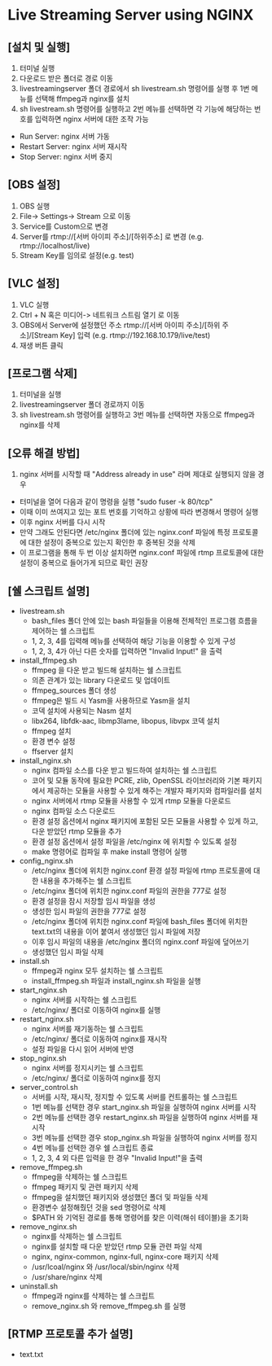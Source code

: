 Live Streaming Server using NGINX
=====

[설치 및 실행]
-----

1. 터미널 실행
2. 다운로드 받은 폴더로 경로 이동
3. livestreamingserver 폴더 경로에서 sh livestream.sh 명령어를 실행 후 1번 메뉴를 선택해 ffmpeg과 nginx를 설치
4. sh livestream.sh 명령어를 실행하고 2번 메뉴를 선택하면 각 기능에 해당하는 번호를 입력하면 nginx 서버에 대한 조작 가능  
- Run Server: nginx 서버 가동  
- Restart Server: nginx 서버 재시작  
- Stop Server: nginx 서버 중지


[OBS 설정]
-----

1. OBS 실행
2. File-> Settings-> Stream 으로 이동
3. Service를 Custom으로 변경
4. Server를 rtmp://[서버 아이피 주소]/[하위주소] 로 변경 (e.g. rtmp://localhost/live)
5. Stream Key를 임의로 설정(e.g. test)


[VLC 설정]
-----

1. VLC 실행
2. Ctrl + N 혹은 미디어-> 네트워크 스트림 열기 로 이동
3. OBS에서 Server에 설정했던 주소 rtmp://[서버 아이피 주소]/[하위 주소]/[Stream Key] 입력 (e.g. rtmp://192.168.10.179/live/test)
4. 재생 버튼 클릭


[프로그램 삭제]
-----

1. 터미널을 실행
2. livestreamingserver 폴더 경로까지 이동
3. sh livestream.sh 명령어를 실행하고 3번 메뉴를 선택하면 자동으로 ffmpeg과 nginx를 삭제

[오류 해결 방법]
-----

1. nginx 서버를 시작할 때 "Address already in use" 라며 제대로 실행되지 않을 경우
- 터미널을 열어 다음과 같이 명령을 실행 "sudo fuser -k 80/tcp"
- 이때 이미 쓰여지고 있는 포트 번호를 기억하고 상황에 따라 변경해서 명령어 실행
- 이후 nginx 서버를 다시 시작
- 만약 그래도 안된다면 /etc/nginx 폴더에 있는 nginx.conf 파일에 특정 프로토콜에 대한 설정이 중복으로 있는지 확인한 후 중복된 것을 삭제
- 이 프로그램을 통해 두 번 이상 설치하면 nginx.conf 파일에 rtmp 프로토콜에 대한 설정이 중복으로 들어가게 되므로 확인 권장

[쉘 스크립트 설명]
-----

- livestream.sh  
    * bash_files 폴더 안에 있는 bash 파일들을 이용해 전체적인 프로그램 흐름을 제어하는 쉘 스크립트
    + 1, 2, 3, 4를 입력해 메뉴를 선택하여 해당 기능을 이용할 수 있게 구성
    + 1, 2, 3, 4가 아닌 다른 숫자를 입력하면 "Invalid Input!" 을 출력  
- install_ffmpeg.sh
    * ffmpeg 을 다운 받고 빌드해 설치하는 쉘 스크립트
    * 의존 관계가 있는 library 다운로드 및 업데이트
    * ffmpeg_sources 폴더 생성
    * ffmpeg은 빌드 시 Yasm을 사용하므로 Yasm을 설치
    * 코덱 설치에 사용되는 Nasm 설치
    * libx264, libfdk-aac, libmp3lame, libopus, libvpx 코덱 설치
    * ffmpeg 설치
    * 환경 변수 설정
    * ffserver 설치  
- install_nginx.sh
    * nginx 컴파일 소스를 다운 받고 빌드하여 설치하는 쉘 스크립트
    * 코어 및 모듈 동작에 필요한 PCRE, zlib, OpenSSL 라이브러리와 기본 패키지에서 제공하는 모듈을 사용할 수 있게 해주는 개발자 패키지와 컴파일러를 설치
    * nginx 서버에서 rtmp 모듈을 사용할 수 있게 rtmp 모듈을 다운로드
    * nginx 컴파일 소스 다운로드
    * 환경 설정 옵션에서 nginx 패키지에 포함된 모든 모듈을 사용할 수 있게 하고, 다운 받았던 rtmp 모듈을 추가
    * 환경 설정 옵션에서 설정 파일을 /etc/nginx 에 위치할 수 있도록 설정
    * make 명령어로 컴파일 후 make install 명령어 실행  
- config_nginx.sh
    * /etc/nginx 폴더에 위치한 nginx.conf 환경 설정 파일에 rtmp 프로토콜에 대한 내용을 추가해주는 쉘 스크립트
    * /etc/nginx 폴더에 위치한 nginx.conf 파일의 권한을 777로 설정
    * 환경 설정을 잠시 저장할 임시 파일을 생성
    * 생성한 임시 파일의 권한을 777로 설정
    * /etc/nginx 폴더에 위치한 nginx.conf 파일에 bash_files 폴더에 위치한 text.txt의 내용을 이어 붙여서 생성했던 임시 파일에 저장
    * 이후 임시 파일의 내용을 /etc/nginx 폴더의 nginx.conf 파일에 덮어쓰기
    * 생성했던 임시 파일 삭제  
- install.sh
    * ffmpeg과 nginx 모두 설치하는 쉘 스크립트
    * install_ffmpeg.sh 파일과 install_nginx.sh 파일을 실행  
- start_nginx.sh
    * nginx 서버를 시작하는 쉘 스크립트
    * /etc/nginx/ 폴더로 이동하여 nginx를 실행  
- restart_nginx.sh
    * nginx 서버를 재기동하는 쉘 스크립트
    * /etc/nginx/ 폴더로 이동하여 nginx를 재시작
    * 설정 파일을 다시 읽어 서버에 반영  
- stop_nginx.sh
    * nginx 서버를 정지시키는 쉘 스크립트
    * /etc/nginx/ 폴더로 이동하여 nginx를 정지  
- server_control.sh
    * 서버를 시작, 재시작, 정지할 수 있도록 서버를 컨트롤하는 쉘 스크립트
    * 1번 메뉴를 선택한 경우 start_nginx.sh 파일을 실행하여 nginx 서버를 시작
    * 2번 메뉴를 선택한 경우 restart_nginx.sh 파일을 실행하여 nginx 서버를 재시작
    * 3번 메뉴를 선택한 경우 stop_nginx.sh 파일을 실행하여 nginx 서버를 정지
    * 4번 메뉴를 선택한 경우 쉘 스크립트 종료
    * 1, 2, 3, 4 외 다른 입력을 한 경우 "Invalid Input!"을 출력  
- remove_ffmpeg.sh
    * ffmpeg을 삭제하는 쉘 스크립트
    * ffmpeg 패키지 및 관련 패키지 삭제
    * ffmpeg을 설치했던 패키지와 생성했던 폴더 및 파일들 삭제
    * 환경변수 설정해줬던 것을 sed 명령어로 삭제
    * $PATH 와 기억된 경로를 통해 명령어를 찾은 이력(해쉬 테이블)을 초기화  
- remove_nginx.sh
    * nginx를 삭제하는 쉘 스크립트
    * nginx를 설치할 때 다운 받았던 rtmp 모듈 관련 파일 삭제
    * nginx, nginx-common, nginx-full, nginx-core 패키지 삭제
    * /usr/lcoal/nginx 와 /usr/local/sbin/nginx 삭제
    * /usr/share/nginx 삭제  
- uninstall.sh
    * ffmpeg과 nginx를 삭제하는 쉘 스크립트
    * remove_nginx.sh 와 remove_ffmpeg.sh 를 실행


[RTMP 프로토콜 추가 설명]
-----

- text.txt
